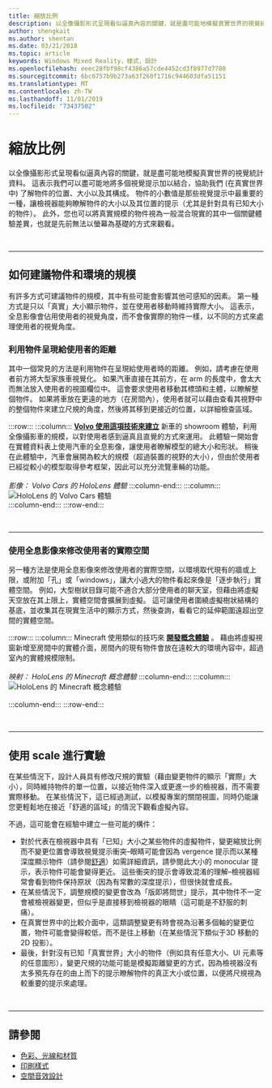 ```yaml
---
title: 縮放比例
description: 以全像攝影形式呈現看似逼真內容的關鍵，就是盡可能地模擬真實世界的視覺統計資料。
author: shengkait
ms.author: shentan
ms.date: 03/21/2018
ms.topic: article
keywords: Windows Mixed Reality，樣式，設計
ms.openlocfilehash: eeec28fbf98cf4386a57cde4452cd3f8977d7780
ms.sourcegitcommit: 6bc6757b9b273a63f260f1716c944603dfa51151
ms.translationtype: MT
ms.contentlocale: zh-TW
ms.lasthandoff: 11/01/2019
ms.locfileid: "73437502"
---
```

# <a name="scale"></a>縮放比例

以全像攝影形式呈現看似逼真內容的關鍵，就是盡可能地模擬真實世界的視覺統計資料。 這表示我們可以盡可能地將多個視覺提示加以結合，協助我們 (在真實世界中) 了解物件的位置、大小以及其構成。 物件的小數值是那些視覺提示中最重要的一種，讓檢視器能夠瞭解物件的大小以及其位置的提示（尤其是針對具有已知大小的物件）。 此外，您也可以將真實規模的物件視為一般混合現實的其中一個關鍵體驗差異，也就是先前無法以螢幕為基礎的方式來觀看。

<br>

---

## <a name="how-to-suggest-the-scale-of-objects-and-environments"></a>如何建議物件和環境的規模

有許多方式可建議物件的規模，其中有些可能會影響其他可感知的因素。 第一種方式是只以「真實」大小顯示物件，並在使用者移動時維持實際大小。 這表示，全息影像會佔用使用者的視覺角度，而不會像實際的物件一樣，以不同的方式來處理使用者的視覺角度。

### <a name="utilize-the-distance-of-objects-as-they-are-presented-to-the-user"></a>利用物件呈現給使用者的距離

其中一個常見的方法是利用物件在呈現給使用者時的距離。 例如，請考慮在使用者前方將大型家族車視覺化。 如果汽車直接在其前方，在 arm 的長度中，會太大而無法放入使用者的視圖欄位中。 這會要求使用者移動其標頭和主體，以瞭解整個物件。 如果將車放在更遠的地方（在房間內），使用者就可以藉由查看其視野中的整個物件來建立尺規的角度，然後將其移到更接近的位置，以詳細檢查區域。

:::row:::
    :::column:::
        **[Volvo 使用這項技術來建立](https://www.youtube.com/watch?v=DilzwF90vec)** 新車的 showroom 體驗，利用全像攝影車的規模，以對使用者感到逼真且直覺的方式來運用。 此體驗一開始會在實體資料表上使用汽車的全息影像，讓使用者瞭解模型的總大小和形狀。 稍後在此體驗中，汽車會展開為較大的規模（超過裝置的視野的大小），但由於使用者已經從較小的模型取得參考框架，因此可以充分流覽車輛的功能。<br>
        <br>
        *影像： Volvo Cars 的 HoloLens 體驗*
    :::column-end:::
        :::column:::
       ![HoloLens 的 Volvo Cars 體驗](images/volvo-cars-microsoft-hololens-experience01-640px.jpg)<br>
    :::column-end:::
:::row-end:::


<br>

---

### <a name="use-holograms-to-modify-the-users-real-space"></a>使用全息影像來修改使用者的實際空間

另一種方法是使用全息影像來修改使用者的實際空間，以環境取代現有的牆或上限，或附加「孔」或「windows」，讓大小過大的物件看起來像是「逐步執行」實體空間。 例如，大型樹狀目錄可能不適合大部分使用者的聊天室，但藉由將虛擬天空放在其上限上，實體空間會擴展到虛擬。 這可讓使用者圍繞虛擬樹狀結構的基底，並收集其在現實生活中的顯示方式，然後查詢，看看它的延伸範圍遠超出空間的實體空間。

:::row:::
    :::column:::
        Minecraft 使用類似的技巧來 **[開發概念體驗](https://minecraft.net/)** 。 藉由將虛擬視窗新增至房間中的實體介面，房間內的現有物件會放在遠較大的環境內容中，超過室內的實體規模限制。<br>
        <br>
        *映射： HoloLens 的 Minecraft 概念體驗*
    :::column-end:::
        :::column:::
       ![HoloLens 的 Minecraft 概念體驗](images/800px-minecraftwindow-640px.jpg)<br><br>
    :::column-end:::
:::row-end:::


<br>

---


## <a name="experimenting-with-scale"></a>使用 scale 進行實驗

在某些情況下，設計人員具有修改尺規的實驗（藉由變更物件的顯示「實際」大小），同時維持物件的單一位置，以接近物件深入或更進一步的檢視器，而不需要實際移動。 在某些情況下，這已經過測試，以模擬專案的關閉視圖，同時仍能讓您更輕鬆地在接近「舒適的區域」的情況下觀看虛擬內容。

不過，這可能會在經驗中建立一些可能的構件：
* 對於代表在檢視器中具有「已知」大小之某些物件的虛擬物件，變更縮放比例而不變更位置會導致視覺提示衝突–眼睛可能會因為 vergence 提示而以某種深度顯示物件（請參閱[舒適](comfort.md)）如需詳細資訊，請參閱此大小的 monocular 提示，表示物件可能會變得更近。 這些衝突的提示會導致混淆的理解–檢視器經常會看到物件保持原狀（因為有常數的深度提示），但很快就會成長。
* 在某些情況下，調整規模的變更會改為「版即將問世」提示，其中物件不一定會被檢視器變更，但似乎是直接移到檢視器的眼睛（這可能是不舒服的刺痛）。
* 在真實世界中的比較介面中，這類調整變更有時會視為沿著多個軸的變更位置，物件可能會變得較低，而不是往上移動（在某些情況下類似于3D 移動的2D 投影）。
* 最後，針對沒有已知「真實世界」大小的物件（例如具有任意大小、UI 元素等的任意圖形），變更尺規的功能可能是模擬距離變更的方式，因為檢視器沒有太多預先存在的由上而下的提示瞭解物件的真正大小或位置，以便將尺規視為較重要的提示來處理。

<br>

---

## <a name="see-also"></a>請參閱
* [色彩、光線和材質](color,-light-and-materials.md)
* [印刷樣式](typography.md)
* [空間音效設計](spatial-sound-design.md)
